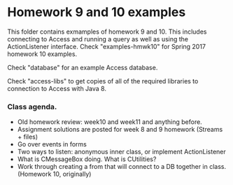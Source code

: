 # Homework 9 and 10 examples

This folder contains exmamples of homework 9 and 10. This includes connecting to Access and running
a query as well as using the ActionListener interface. Check "examples-hmwk10" for Spring 2017 homework 10
examples.

Check "database" for an example Access database.

Check "access-libs" to get copies of all of the required libraries to connection to Access with Java 8.



### Class agenda.

 - Old homework review: week10 and week11 and anything before.
 - Assignment solutions are posted for week 8 and 9 homework (Streams + files)
 - Go over events in forms
 - Two ways to listen: anonymous inner class, or implement ActionListener
 - What is CMessageBox doing. What is CUtilities?
 - Work through creating a from that will connect to a DB together in class. (Homework 10, originally)
